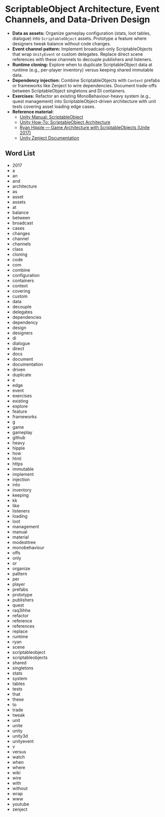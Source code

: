 # ScriptableObject Architecture, Event Channels, and Data-Driven Design
- **Data as assets:** Organize gameplay configuration (stats, loot tables, dialogue) into `ScriptableObject` assets. Prototype a feature where designers tweak balance without code changes.
- **Event channel pattern:** Implement broadcast-only ScriptableObjects that wrap `UnityEvent` or custom delegates. Replace direct scene references with these channels to decouple publishers and listeners.
- **Runtime cloning:** Explore when to duplicate ScriptableObject data at runtime (e.g., per-player inventory) versus keeping shared immutable data.
- **Dependency injection:** Combine ScriptableObjects with `Context` prefabs or frameworks like Zenject to wire dependencies. Document trade-offs between ScriptableObject singletons and DI containers.
- **Exercises:** Refactor an existing MonoBehaviour-heavy system (e.g., quest management) into ScriptableObject-driven architecture with unit tests covering asset loading edge cases.
- **Reference material:**
  - [Unity Manual: ScriptableObject](https://docs.unity3d.com/Manual/class-ScriptableObject.html)
  - [Unity How-To: ScriptableObject Architecture](https://unity.com/how-to/scriptableobject)
  - [Ryan Hipple — Game Architecture with ScriptableObjects (Unite 2017)](https://www.youtube.com/watch?v=raQ3iHhE_Kk)
  - [Unity Zenject Documentation](https://github.com/modesttree/Zenject/wiki)

## Word List
- 2017
- a
- an
- and
- architecture
- as
- asset
- assets
- at
- balance
- between
- broadcast
- cases
- changes
- channel
- channels
- class
- cloning
- code
- com
- combine
- configuration
- containers
- context
- covering
- custom
- data
- decouple
- delegates
- dependencies
- dependency
- design
- designers
- di
- dialogue
- direct
- docs
- document
- documentation
- driven
- duplicate
- e
- edge
- event
- exercises
- existing
- explore
- feature
- frameworks
- g
- game
- gameplay
- github
- heavy
- hipple
- how
- html
- https
- immutable
- implement
- injection
- into
- inventory
- keeping
- kk
- like
- listeners
- loading
- loot
- management
- manual
- material
- modesttree
- monobehaviour
- offs
- only
- or
- organize
- pattern
- per
- player
- prefabs
- prototype
- publishers
- quest
- raq3ihhe
- refactor
- reference
- references
- replace
- runtime
- ryan
- scene
- scriptableobject
- scriptableobjects
- shared
- singletons
- stats
- system
- tables
- tests
- that
- these
- to
- trade
- tweak
- unit
- unite
- unity
- unity3d
- unityevent
- v
- versus
- watch
- when
- where
- wiki
- wire
- with
- without
- wrap
- www
- youtube
- zenject
